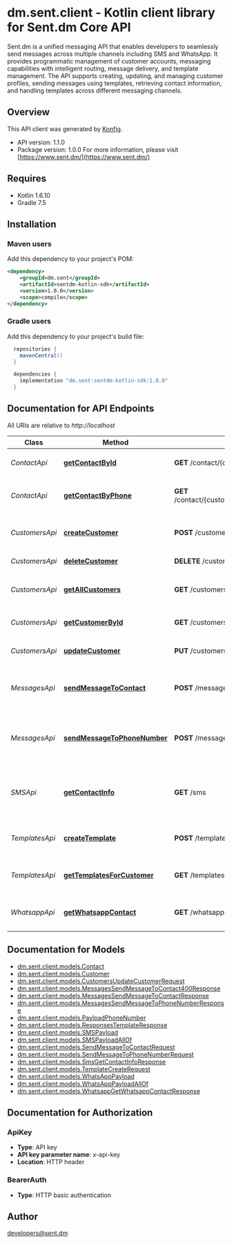 # dm.sent.client - Kotlin client library for Sent.dm Core API

Sent.dm is a unified messaging API that enables developers to seamlessly send messages across multiple channels including SMS and WhatsApp. It provides programmatic management of customer accounts, messaging capabilities with intelligent routing, message delivery, and template management. The API supports creating, updating, and managing customer profiles, sending messages using templates, retrieving contact information, and handling templates across different messaging channels.

## Overview
This API client was generated by [Konfig](https://konfigthis.com).

- API version: 1.1.0
- Package version: 1.0.0
For more information, please visit [https://www.sent.dm/](https://www.sent.dm/)

## Requires

* Kotlin 1.6.10
* Gradle 7.5

## Installation

### Maven users

Add this dependency to your project's POM:

```xml
<dependency>
    <groupId>dm.sent</groupId>
    <artifactId>sentdm-kotlin-sdk</artifactId>
    <version>1.0.0</version>
    <scope>compile</scope>
</dependency>
```

### Gradle users

Add this dependency to your project's build file:

```groovy
  repositories {
    mavenCentral()
  }

  dependencies {
    implementation "dm.sent:sentdm-kotlin-sdk:1.0.0"
  }
```

<a name="documentation-for-api-endpoints"></a>
## Documentation for API Endpoints

All URIs are relative to *http://localhost*

Class | Method | HTTP request | Description
------------ | ------------- | ------------- | -------------
*ContactApi* | [**getContactById**](docs/ContactApi.md#getcontactbyid) | **GET** /contact/{customerId}/id/{id} | Retrieve a contact by ID
*ContactApi* | [**getContactByPhone**](docs/ContactApi.md#getcontactbyphone) | **GET** /contact/{customerId}/phone/{phoneNumber} | Retrieve a contact by phone number
*CustomersApi* | [**createCustomer**](docs/CustomersApi.md#createcustomer) | **POST** /customers | Create a new customer account
*CustomersApi* | [**deleteCustomer**](docs/CustomersApi.md#deletecustomer) | **DELETE** /customers/{id} | Delete a customer
*CustomersApi* | [**getAllCustomers**](docs/CustomersApi.md#getallcustomers) | **GET** /customers | Retrieve all customers with pagination
*CustomersApi* | [**getCustomerById**](docs/CustomersApi.md#getcustomerbyid) | **GET** /customers/{id} | Retrieve a customer by ID
*CustomersApi* | [**updateCustomer**](docs/CustomersApi.md#updatecustomer) | **PUT** /customers/{id} | Update customer information
*MessagesApi* | [**sendMessageToContact**](docs/MessagesApi.md#sendmessagetocontact) | **POST** /messages | Send a message to a contact using a template
*MessagesApi* | [**sendMessageToPhoneNumber**](docs/MessagesApi.md#sendmessagetophonenumber) | **POST** /messages/phone-number | Send a message to a phone number using a template
*SMSApi* | [**getContactInfo**](docs/SMSApi.md#getcontactinfo) | **GET** /sms | Retrieve SMS contact information and capabilities
*TemplatesApi* | [**createTemplate**](docs/TemplatesApi.md#createtemplate) | **POST** /templates | Create a new message template
*TemplatesApi* | [**getTemplatesForCustomer**](docs/TemplatesApi.md#gettemplatesforcustomer) | **GET** /templates | Retrieve all templates for a customer
*WhatsappApi* | [**getWhatsappContact**](docs/WhatsappApi.md#getwhatsappcontact) | **GET** /whatsapp | Retrieve WhatsApp contact information


<a name="documentation-for-models"></a>
## Documentation for Models

 - [dm.sent.client.models.Contact](docs/Contact.md)
 - [dm.sent.client.models.Customer](docs/Customer.md)
 - [dm.sent.client.models.CustomersUpdateCustomerRequest](docs/CustomersUpdateCustomerRequest.md)
 - [dm.sent.client.models.MessagesSendMessageToContact400Response](docs/MessagesSendMessageToContact400Response.md)
 - [dm.sent.client.models.MessagesSendMessageToContactResponse](docs/MessagesSendMessageToContactResponse.md)
 - [dm.sent.client.models.MessagesSendMessageToPhoneNumberResponse](docs/MessagesSendMessageToPhoneNumberResponse.md)
 - [dm.sent.client.models.PayloadPhoneNumber](docs/PayloadPhoneNumber.md)
 - [dm.sent.client.models.ResponsesTemplateResponse](docs/ResponsesTemplateResponse.md)
 - [dm.sent.client.models.SMSPayload](docs/SMSPayload.md)
 - [dm.sent.client.models.SMSPayloadAllOf](docs/SMSPayloadAllOf.md)
 - [dm.sent.client.models.SendMessageToContactRequest](docs/SendMessageToContactRequest.md)
 - [dm.sent.client.models.SendMessageToPhoneNumberRequest](docs/SendMessageToPhoneNumberRequest.md)
 - [dm.sent.client.models.SmsGetContactInfoResponse](docs/SmsGetContactInfoResponse.md)
 - [dm.sent.client.models.TemplateCreateRequest](docs/TemplateCreateRequest.md)
 - [dm.sent.client.models.WhatsAppPayload](docs/WhatsAppPayload.md)
 - [dm.sent.client.models.WhatsAppPayloadAllOf](docs/WhatsAppPayloadAllOf.md)
 - [dm.sent.client.models.WhatsappGetWhatsappContactResponse](docs/WhatsappGetWhatsappContactResponse.md)


<a name="documentation-for-authorization"></a>
## Documentation for Authorization

<a name="ApiKey"></a>
### ApiKey

- **Type**: API key
- **API key parameter name**: x-api-key
- **Location**: HTTP header

<a name="BearerAuth"></a>
### BearerAuth

- **Type**: HTTP basic authentication



## Author

developers@sent.dm
